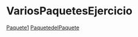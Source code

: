 # VariosPaquetesEjercicio
[Paquete1](https://github.com/PabloVilaM/VariosPaquetesEjercicio/tree/master/src/Paquete1)
[PaquetedelPaquete](https://github.com/PabloVilaM/VariosPaquetesEjercicio/tree/master/src/Paquete2/Paquetedelpaquete)
